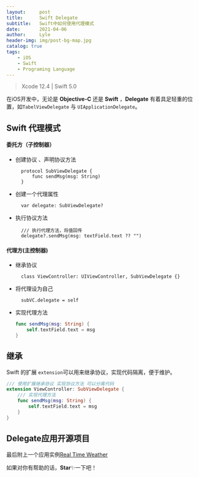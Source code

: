 ```yaml
---
layout:     post
title:      Swift Delegate
subtitle:   Swift中如何使用代理模式
date:       2021-04-06
author:     Lyle
header-img: img/post-bg-map.jpg
catalog: true
tags:
    - iOS
    - Swift
    - Programing Language
---
```


> Xcode 12.4 | Swift 5.0

在iOS开发中，无论是 **Objective-C** 还是 **Swift** ，**Delegate** 有着具足轻重的位置，如`TabelViewDelegate` 与 `UIApplicationDelegate`。

## Swift 代理模式

#### 委托方（子控制器）

- 创建协议 、声明协议方法

		protocol SubViewDelegate {
	        func sendMsg(msg: String)
		}
- 创建一个代理属性

		var delegate: SubViewDelegate?
- 执行协议方法

		/// 执行代理方法，将值回传
        delegate?.sendMsg(msg: textField.text ?? "")
        
#### 代理方(主控制器)
- 继承协议

		class ViewController: UIViewController, SubViewDelegate {}
- 将代理设为自己

		subVC.delegate = self
		
- 实现代理方法

	```swift
	func sendMsg(msg: String) {
        self.textField.text = msg
    }
    ```
    
    
## 继承

Swift 的扩展 `extension`可以用来继承协议，实现代码隔离，便于维护。

```swift
/// 使用扩展继承协议 实现协议方法 可以分离代码
extension ViewController: SubViewDelegate {
    /// 实现代理方法
    func sendMsg(msg: String) {
        self.textField.text = msg
    }
}
```


## Delegate应用开源项目

最后附上一个应用实例[Real Time Weather](https://github.com/Lyle-Lee/RealTimeWeather)

如果对你有帮助的话，**Star**✨一下吧！

